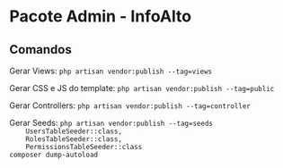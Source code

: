 # Pacote Admin - InfoAlto

## Comandos

<p>Gerar Views:
<code>php artisan vendor:publish --tag=views</code>
</p>
<p>Gerar CSS e JS do template: 
<code>php artisan vendor:publish --tag=public</code>
</p>
<p>Gerar Controllers: 
<code>php artisan vendor:publish --tag=controller</code>
</p>
<p>Gerar Seeds: 
<code>php artisan vendor:publish --tag=seeds</code>
<code>
    UsersTableSeeder::class,
    RolesTableSeeder::class,
    PermissionsTableSeeder::class
</code>
<code>composer dump-autoload</code>
</p>